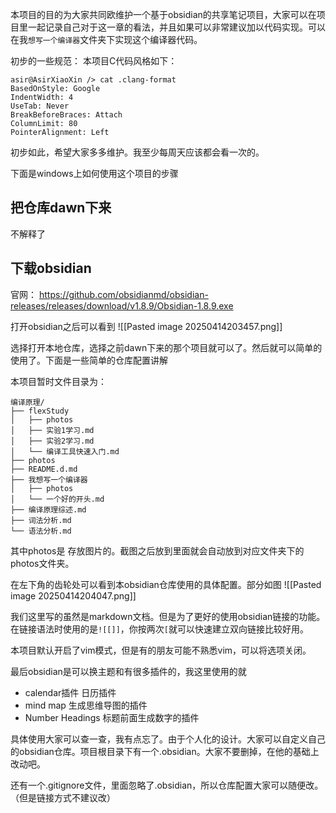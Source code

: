 本项目的目的为大家共同欧维护一个基于obsidian的共享笔记项目，大家可以在项目里一起记录自己对于这一章的看法，并且如果可以非常建议加以代码实现。可以在我`想写一个编译器`文件夹下实现这个编译器代码。

初步的一些规范：
本项目C代码风格如下：
```
asir@AsirXiaoXin /> cat .clang-format    
BasedOnStyle: Google  
IndentWidth: 4  
UseTab: Never  
BreakBeforeBraces: Attach  
ColumnLimit: 80  
PointerAlignment: Left
```

初步如此，希望大家多多维护。我至少每周天应该都会看一次的。

下面是windows上如何使用这个项目的步骤
## 把仓库dawn下来
不解释了
## 下载obsidian
官网：
https://github.com/obsidianmd/obsidian-releases/releases/download/v1.8.9/Obsidian-1.8.9.exe

打开obsidian之后可以看到
![[Pasted image 20250414203457.png]]

选择打开本地仓库，选择之前dawn下来的那个项目就可以了。然后就可以简单的使用了。下面是一些简单的仓库配置讲解

本项目暂时文件目录为：
```
编译原理/  
├── flexStudy  
│   ├── photos  
│   ├── 实验1学习.md  
│   ├── 实验2学习.md  
│   └── 编译工具快速入门.md
├── photos
├── README.d.md  
├── 我想写一个编译器  
│   ├── photos  
│   └── 一个好的开头.md  
├── 编译原理综述.md  
├── 词法分析.md  
└── 语法分析.md
```

其中photos是 存放图片的。截图之后放到里面就会自动放到对应文件夹下的photos文件夹。

在左下角的齿轮处可以看到本obsidian仓库使用的具体配置。部分如图
![[Pasted image 20250414204047.png]]

我们这里写的虽然是markdown文档。但是为了更好的使用obsidian链接的功能。在链接语法时使用的是`![[]]`，你按两次`[`就可以快速建立双向链接比较好用。

本项目默认开启了vim模式，但是有的朋友可能不熟悉vim，可以将选项关闭。

最后obsidian是可以换主题和有很多插件的，我这里使用的就
- calendar插件 日历插件
- mind map 生成思维导图的插件
- Number Headings 标题前面生成数字的插件

具体使用大家可以查一查，我有点忘了。由于个人化的设计。大家可以自定义自己的obsidian仓库。项目根目录下有一个.obsidian。大家不要删掉，在他的基础上改动吧。

还有一个.gitignore文件，里面忽略了.obsidian，所以仓库配置大家可以随便改。（但是链接方式不建议改）